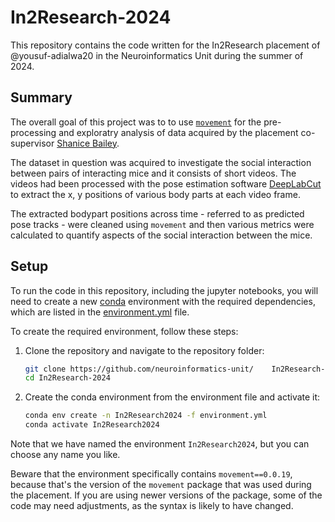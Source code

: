 # In2Research-2024

This repository contains the code written for the In2Research placement of
@yousuf-adialwa20 in the Neuroinformatics Unit during the summer of 2024.

## Summary
The overall goal of this project was to to use
[`movement`](https://movement.neuroinformatics.dev/) for the pre-processing
and exploratry analysis of data acquired by the placement co-supervisor 
[Shanice Bailey](https://www.sainsburywellcome.org/web/people/shanice-bailey).

The dataset in question was acquired to investigate the social interaction
between pairs of interacting mice and it consists of short videos.
The videos had been processed with the pose estimation software
[DeepLabCut](https://www.mackenziemathislab.org/deeplabcut) to extract the
x, y positions of various body parts at each video frame.

The extracted bodypart positions across time - referred to as predicted
pose tracks - were cleaned using `movement` and then various metrics were
calculated to quantify aspects of the social interaction between the mice.

## Setup

To run the code in this repository, including the jupyter notebooks, you will
need to create a new [conda](https://docs.anaconda.com/miniconda/) environment
with the required dependencies, which are listed in the 
[environment.yml](./environment.yml) file.

To create the required environment, follow these steps:

1. Clone the repository and navigate to the repository folder:
    ```bash
    git clone https://github.com/neuroinformatics-unit/    In2Research-2024
    cd In2Research-2024
    ```
2. Create the conda environment from the environment file and activate it:
    ```bash
    conda env create -n In2Research2024 -f environment.yml
    conda activate In2Research2024
    ```

Note that we have named the environment `In2Research2024`, but you can choose
any name you like. 

Beware that the environment specifically contains
`movement==0.0.19`, because that's the version of the `movement` package that
was used during the placement. If you are using newer versions of the package,
some of the code may need adjustments, as the syntax is likely to have changed.